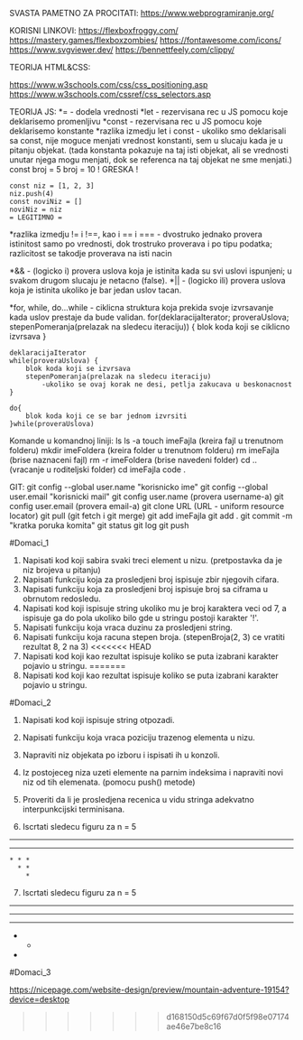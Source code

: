 SVASTA PAMETNO ZA PROCITATI:
https://www.webprogramiranje.org/

KORISNI LINKOVI:
https://flexboxfroggy.com/
https://mastery.games/flexboxzombies/
https://fontawesome.com/icons/
https://www.svgviewer.dev/
https://bennettfeely.com/clippy/

TEORIJA HTML&CSS:

https://www.w3schools.com/css/css_positioning.asp
https://www.w3schools.com/cssref/css_selectors.asp

TEORIJA JS:
*= - dodela vrednosti
*let - rezervisana rec u JS pomocu koje deklarisemo promenljivu
*const - rezervisana rec u JS pomocu koje deklarisemo konstante
*razlika izmedju let i const - ukoliko smo deklarisali sa const, nije moguce menjati vrednost konstanti, sem u slucaju kada
je u pitanju objekat. (tada konstanta pokazuje na taj isti objekat, ali se vrednosti unutar njega mogu menjati, dok se referenca na 
taj objekat ne sme menjati.)
    const broj = 5
    broj = 10
    ! GRESKA !

    const niz = [1, 2, 3]
    niz.push(4)
    const noviNiz = []
    noviNiz = niz
    = LEGITIMNO =

*razlika izmedju != i !==, kao i == i === - dvostruko jednako provera istinitost samo po vrednosti, dok trostruko proverava i po tipu podatka; razlicitost se takodje proverava na isti nacin

*&& - (logicko i) provera uslova koja je istinita kada su svi uslovi ispunjeni; u svakom drugom slucaju je netacno (false).
*|| - (logicko ili) provera uslova koja je istinita ukoliko je bar jedan uslov tacan.

*for, while, do...while - ciklicna struktura koja prekida svoje izvrsavanje kada uslov prestaje da bude validan.
    for(deklaracijaIterator; proveraUslova; stepenPomeranja(prelazak na sledecu iteraciju)) {
        blok koda koji se ciklicno izvrsava
    }

    deklaracijaIterator
    while(proveraUslova) {
        blok koda koji se izvrsava
        stepenPomeranja(prelazak na sledecu iteraciju)
            -ukoliko se ovaj korak ne desi, petlja zakucava u beskonacnost
    }

    do{
        blok koda koji ce se bar jednom izvrsiti
    }while(proveraUslova)

Komande u komandnoj liniji:
ls
ls -a
touch imeFajla (kreira fajl u trenutnom folderu)
mkdir imeFoldera (kreira folder u trenutnom folderu)
rm imeFajla (brise naznaceni fajl)
rm -r imeFoldera (brise navedeni folder)
cd .. (vracanje u roditeljski folder)
cd imeFajla
code .

GIT:
git config --global user.name "korisnicko ime"
git config --global user.email "korisnicki mail"
git config user.name (provera username-a)
git config user.email (provera email-a)
git clone URL (URL - uniform resource locator)
git pull (git fetch i git merge)
git add imeFajla 
git add .
git commit -m "kratka poruka komita"
git status
git log
git push


#Domaci_1

1. Napisati kod koji sabira svaki treci element u nizu. (pretpostavka da je niz brojeva u pitanju)
2. Napisati funkciju koja za prosledjeni broj ispisuje zbir njegovih cifara.
3. Napisati funkciju koja za prosledjeni broj ispisuje broj sa ciframa u obrnutom redosledu.
4. Napisati kod koji ispisuje string ukoliko mu je broj karaktera veci od 7, a ispisuje ga do pola ukoliko bilo gde u stringu postoji karakter '!'.
5. Napisati funkciju koja vraca duzinu za prosledjeni string.
6. Napisati funkciju koja racuna stepen broja. (stepenBroja(2, 3) ce vratiti rezultat 8, 2 na 3)
<<<<<<< HEAD
7. Napisati kod koji kao rezultat ispisuje koliko se puta izabrani karakter pojavio u stringu.
=======
7. Napisati kod koji kao rezultat ispisuje koliko se puta izabrani karakter pojavio u stringu.

#Domaci_2

1. Napisati kod koji ispisuje string otpozadi.
2. Napisati funkciju koja vraca poziciju trazenog elementa u nizu.
3. Napraviti niz objekata po izboru i ispisati ih u konzoli.
4. Iz postojeceg niza uzeti elemente na parnim indeksima i napraviti novi niz od tih elemenata. (pomocu push() metode)
5. Proveriti da li je prosledjena recenica u vidu stringa adekvatno interpunkcijski terminisana.

6. Iscrtati sledecu figuru za n = 5

* * * * * 
  * * * *
    * * * 
      * * 
        *

7. Iscrtati sledecu figuru za n = 5

* * * * *
* * * *
* * *
* *
*

#Domaci_3

https://nicepage.com/website-design/preview/mountain-adventure-19154?device=desktop
>>>>>>> d168150d5c69f67d0f5f98e07174ae46e7be8c16
